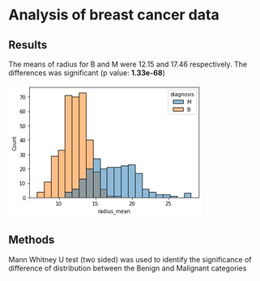# Analysis of breast cancer data

## Results

The means of radius for B and M were 12.15 and 17.46 respectively. The differences was significant (p value: **1.33e-68**)

![histogram](figures/breast_cancer_radius_hist.png)

## Methods

Mann Whitney U test (two sided) was used to identify the significance of difference of distribution between the Benign and Malignant categories